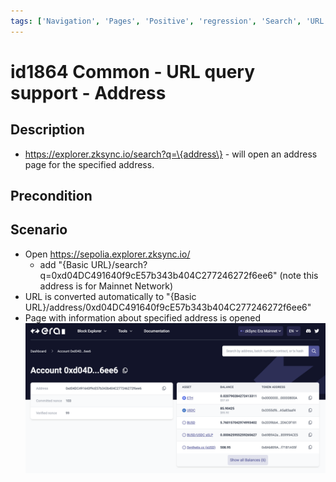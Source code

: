 ```yaml
---
tags: ['Navigation', 'Pages', 'Positive', 'regression', 'Search', 'URL', 'Active']
---
```


# id1864 Common - URL query support - Address

## Description
  - https://explorer.zksync.io/search?q=\{address\} - will open an address page for the specified address.

## Precondition


## Scenario
- Open https://sepolia.explorer.zksync.io/
    - add "\{Basic URL\}/search?q=0xd04DC491640f9cE57b343b404C277246272f6ee6" (note this address is for Mainnet Network)
- URL is converted automatically to "\{Basic URL\}/address/0xd04DC491640f9cE57b343b404C277246272f6ee6"
- Page with information about specified address is opened
  ![Screenshot](../../../static/img/Common/id1864_1.png)